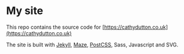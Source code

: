 # My site

This repo contains the source code for [https://cathydutton.co.uk](https://cathydutton.co.uk)

The site is built with [Jekyll](https://github.com/mojombo/jekyll),
[Maze](https://github.com/cathydutton/postcss-maze), [PostCSS](https://github.com/postcss/postcss), Sass, Javascript and SVG.
